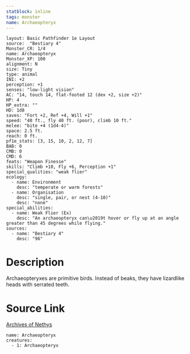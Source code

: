```yaml
---
statblock: inline
tags: monster
name: Archaeopteryx
---
```

```statblock
layout: Basic Pathfinder 1e Layout
source:  "Bestiary 4"
Monster_CR: 1/4
name: Archaeopteryx
Monster_XP: 100
alignment: N
size: Tiny
type: animal
INI: +2
perception: +1
senses: "low-light vision"
AC: "14, touch 14, flat-footed 12 (dex +2, size +2)"
HP: 4
HP_extra: ""
HD: 1d8
saves: "Fort +2, Ref +4, Will +1"
speed: "40 ft., fly 40 ft. (poor), climb 10 ft."
melee: "bite +4 (1d4-4)"
space: 2.5 ft.
reach: 0 ft.
pf1e_stats: [3, 15, 10, 2, 12, 7]
BAB: 0
CMB: 0
CMD: 6
feats: "Weapon Finesse"
skills: "Climb +10, Fly +6, Perception +1"
special_qualities: "weak flier"
ecology:
  - name: Environment
    desc: "temperate or warm forests"
  - name: Organisation
    desc: "single, pair, or nest (4-10)"
    desc: "none"
special_abilities:
  - name: Weak Flier (Ex)
    desc: "An archaeopteryx can\u2019t hover or fly up at an angle greater than 45 degrees while flying."
sources:
  - name: "Bestiary 4"
    desc: "96"
```
# Description
Archaeopteryxes are primitive birds. Instead of beaks, they have lizardlike heads with serrated teeth.
# Source Link
[Archives of Nethys](https://aonprd.com/MonsterDisplay.aspx?ItemName=Archaeopteryx)
```encounter-table
name: Archaeopteryx
creatures:
  - 1: Archaeopteryx
```
